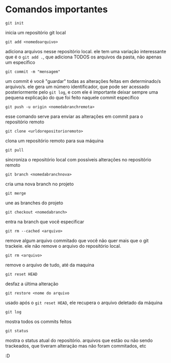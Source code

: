 # Comandos importantes

`git init`

inicia um repositório git local

`git add <nomedoarquivo>` 

adiciona arquivos nesse repositório local. ele tem uma variação interessante que é o `git add .`, que adiciona TODOS os arquivos da pasta, não apenas um específico

`git commit -m "mensagem"` 

um commit é você "guardar" todas as alterações feitas em determinado/s arquivo/s. ele gera um número identificador, que pode ser acessado posteriormente pelo `git log`, e com ele é importante deixar sempre uma pequena explicação do que foi feito naquele commit específico

`git push -u origin <nomedabranchremota>`

esse comando serve para enviar as alterações em commit para o repositório remoto

`git clone <urldorepositorioremoto>` 

clona um repositório remoto para sua máquina

`git pull` 

sincroniza o repositório local com possíveis alterações no repositório remoto

`git branch <nomedabranchnova>` 

cria uma nova branch no projeto

`git merge`

une as branches do projeto

`git checkout <nomedabranch>`

entra na branch que você especificar

`git rm --cached <arquivo>`

remove algum arquivo commitado que você não quer mais que o git trackeie. ele não remove o arquivo do repositório local.

`git rm <arquivo>`

remove o arquivo de tudo, até da maquina

`git reset HEAD`

desfaz a última alteração

`git restore <nome do arquivo`

usado após o `git reset HEAD`, ele recupera o arquivo deletado da máquina

`git log`

mostra todos os commits feitos

`git status`

mostra o status atual do repositório. arquivos que estão ou não sendo trackeados, que tiveram alteração mas não foram commitados, etc

:D
